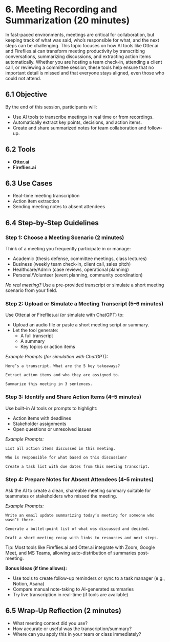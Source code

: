 # 6. Meeting Recording and Summarization (20 minutes)

In fast-paced environments, meetings are critical for collaboration, but keeping track of what was said, who’s responsible for what, and the next steps can be challenging. This topic focuses on how AI tools like Otter.ai and Fireflies.ai can transform meeting productivity by transcribing conversations, summarizing discussions, and extracting action items automatically. Whether you are hosting a team check-in, attending a client call, or reviewing a committee session, these tools help ensure that no important detail is missed and that everyone stays aligned, even those who could not attend.

## 6.1 Objective

By the end of this session, participants will:

- Use AI tools to transcribe meetings in real time or from recordings.
- Automatically extract key points, decisions, and action items.
- Create and share summarized notes for team collaboration and follow-up.

## 6.2 Tools

- **Otter.ai**
- **Fireflies.ai**

## 6.3 Use Cases

- Real-time meeting transcription  
- Action item extraction  
- Sending meeting notes to absent attendees  

## 6.4 Step-by-Step Guidelines

### Step 1: Choose a Meeting Scenario (2 minutes)

Think of a meeting you frequently participate in or manage:
- Academic (thesis defense, committee meetings, class lectures)
- Business (weekly team check-in, client call, sales pitch)
- Healthcare/Admin (case reviews, operational planning)
- Personal/Volunteer (event planning, community coordination)

*No real meeting?* Use a pre-provided transcript or simulate a short meeting scenario from your field.

### Step 2: Upload or Simulate a Meeting Transcript (5–6 minutes)

Use Otter.ai or Fireflies.ai (or simulate with ChatGPT) to:
- Upload an audio file or paste a short meeting script or summary.
- Let the tool generate:
  - A full transcript  
  - A summary  
  - Key topics or action items  

*Example Prompts (for simulation with ChatGPT):*
```text
Here’s a transcript. What are the 5 key takeaways?
```
```text
Extract action items and who they are assigned to.
```
```text
Summarize this meeting in 3 sentences.
```

### Step 3: Identify and Share Action Items (4–5 minutes)

Use built-in AI tools or prompts to highlight:
- Action items with deadlines  
- Stakeholder assignments  
- Open questions or unresolved issues  

*Example Prompts:*
```text
List all action items discussed in this meeting.
```
```text
Who is responsible for what based on this discussion?
```
```text
Create a task list with due dates from this meeting transcript.
```

### Step 4: Prepare Notes for Absent Attendees (4–5 minutes)

Ask the AI to create a clean, shareable meeting summary suitable for teammates or stakeholders who missed the meeting.

*Example Prompts:*
```text
Write an email update summarizing today’s meeting for someone who wasn’t there.
```
```text
Generate a bullet-point list of what was discussed and decided.
```
```text
Draft a short meeting recap with links to resources and next steps.
```

Tip: Most tools like Fireflies.ai and Otter.ai integrate with Zoom, Google Meet, and MS Teams, allowing auto-distribution of summaries post-meeting.

**Bonus Ideas (if time allows):**
- Use tools to create follow-up reminders or sync to a task manager (e.g., Notion, Asana)  
- Compare manual note-taking to AI-generated summaries  
- Try live transcription in real-time (if tools are available)  

## 6.5 Wrap-Up Reflection (2 minutes)

- What meeting context did you use?  
- How accurate or useful was the transcription/summary?  
- Where can you apply this in your team or class immediately?
